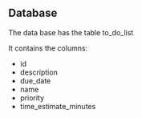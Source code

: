 <h2>Database</h2>

<p>The data base has the table to_do_list</p>
<p>It contains the columns:</p>
<ul>
	<li>id</li>
	<li>description</li>
	<li>due_date</li>
	<li>name</li>
	<li>priority</li>
	<li>time_estimate_minutes</li>
<ul>